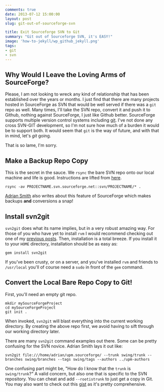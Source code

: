 ```yaml
---
comments: true
date: 2013-07-12 15:00:00
layout: post
slug: git-out-of-sourceforge-svn

title: Exit Sourceforge SVN to Git 
summary: "Git out of Sourceforge SVN, it's EASY!"
image: 'how-to-jekyll/wp_github_jekyll.png'
tags:
- git
- svn
---
```


## Why Would I Leave the Loving Arms of SourceForge?

Please, I am not looking to wreck any kind of relationship
that has been established over the years or months.  I just
find that there are many projects hosted in SourceForge as SVN
that would be well served if there was a `git` repo as well.
Many times, I'll take the SVN repo, convert it and push it to
Github, nothing against SourceForge, I just like Github better.
SourceForge supports multiple version control systems including
[git](http://sourceforge.net/apps/trac/sourceforge/wiki/Git).
I've not done any cross SVN-GIT development, so I'm not sure
how much of a burden it would be to support both.  It would seem
that `git` is the way of future, and with that in mind, let's *git*
going.

That is so lame, I'm sorry.

## Make a Backup Repo Copy

This is the secret in the sauce.  We `rsync` the bare SVN repo
onto our local machine and life is good.  Instructions are lifted
from [here](http://sourceforge.net/apps/trac/sourceforge/wiki/Subversion#Backups).

    rsync -av PROJECTNAME.svn.sourceforge.net::svn/PROJECTNAME/* .

[Adrian Smith](http://www.17od.com/2010/11/11/migrating-a-sourceforge-subversion-repository-to-github/) also writes about this feature of SourceForge
which makes backups **and** conversions a snap!

## Install svn2git

`svn2git` does what its name implies, but in a very robust amazing
way.  For those of you who have yet to install `rvm` I would recommend
checking out one of my [previous posts]().  Then, installation is a
total breeze.  If you install it to your `HOME` directory, installation
should be as easy as:

    gem install svn2git

If you've been crusty, or on a server, and you've installed `rvm` and
friends to `/usr/local` you'll of course need a `sudo` in front of the
`gem` command.

## Convert the Local Bare Repo Copy to Git!

First, you'll need an empty git repo.

    mkdir mySourceForgeProject
    cd mySourceForgeProject
    git init .

When invoked, `svn2git` will blast everything into the current working
directory.  By creating the above repo first, we avoid having to sift
through our working directory later. 

There are many `svn2git` command examples out there.  Some can
be pretty confusing for the SVN novice.  Adrian Smith lays it out like:

    svn2git file:///home/adrian/upm.sourceforge/ --trunk swing/trunk --branches swing/branches --tags swing/tags --authors ../upm-authors

One confusing part might be, "How do I know that the `trunk` is
`swing/trunk`?"  A valid concern, but also one that is specific to the SVN
repository.  You can cheat and add `--rootistrunk` to just get a copy in
Git.  You may also want to check out this
[gist](https://gist.github.com/ebadedude/3823092#file-sourceforge-svn-to-github-git) as it's pretty comprehensive.


